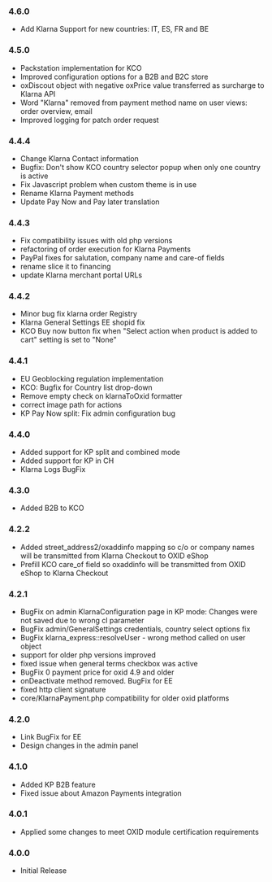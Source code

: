 ### 4.6.0
* Add Klarna Support for new countries: IT, ES, FR and BE

### 4.5.0
* Packstation implementation for KCO
* Improved configuration options for a B2B and B2C store
* oxDiscout object with negative oxPrice value transferred as surcharge to Klarna API
* Word "Klarna" removed from payment method name on user views: order overview, email
* Improved logging for patch order request

### 4.4.4
* Change Klarna Contact information
* Bugfix: Don't show KCO country selector popup when only one country is active
* Fix Javascript problem when custom theme is in use
* Rename Klarna Payment methods
* Update Pay Now and Pay later translation

### 4.4.3
* Fix compatibility issues with old php versions
* refactoring of order execution for Klarna Payments
* PayPal fixes for salutation, company name and care-of fields
* rename slice it to financing
* update Klarna merchant portal URLs

### 4.4.2
* Minor bug fix klarna order Registry
* Klarna General Settings EE shopid fix
* KCO Buy now button fix when "Select action when product is added to cart" setting is set to "None"

### 4.4.1
* EU Geoblocking regulation implementation
* KCO: Bugfix for Country list drop-down
* Remove empty check on klarnaToOxid formatter
* correct image path for actions
* KP Pay Now split: Fix admin configuration bug

### 4.4.0
* Added support for KP split and combined mode
* Added support for KP in CH
* Klarna Logs BugFix

### 4.3.0
* Added B2B to KCO

### 4.2.2
* Added street_address2/oxaddinfo mapping so c/o or company names will be transmitted from Klarna Checkout to OXID eShop
* Prefill KCO care_of field so oxaddinfo will be transmitted from OXID eShop to Klarna Checkout

### 4.2.1
* BugFix on admin KlarnaConfiguration page in KP mode: Changes were not saved due to wrong cl parameter
* BugFix admin/GeneralSettings credentials, country select options fix
* BugFix klarna_express::resolveUser - wrong method called on user object
* support for older php versions improved
* fixed issue when general terms checkbox was active
* BugFix 0 payment price for oxid 4.9 and older
* onDeactivate method removed. BugFix for EE
* fixed http client signature
* core/KlarnaPayment.php compatibility for older oxid platforms

### 4.2.0
* Link BugFix for EE
* Design changes in the admin panel

### 4.1.0
* Added KP B2B feature
* Fixed issue about Amazon Payments integration

### 4.0.1
* Applied some changes to meet OXID module certification requirements

### 4.0.0
* Initial Release
